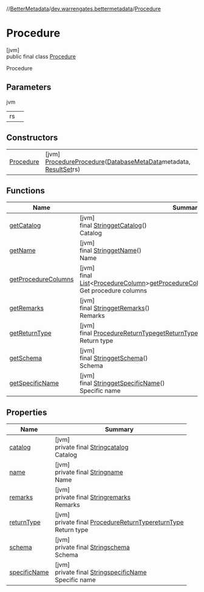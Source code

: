 //[BetterMetadata](../../../index.md)/[dev.warrengates.bettermetadata](../index.md)/[Procedure](index.md)

# Procedure

[jvm]\
public final class [Procedure](index.md)

Procedure

## Parameters

jvm

| | |
|---|---|
| rs |  |

## Constructors

| | |
|---|---|
| [Procedure](-procedure.md) | [jvm]<br>[Procedure](index.md)[Procedure](-procedure.md)([DatabaseMetaData](https://docs.oracle.com/javase/8/docs/api/java/sql/DatabaseMetaData.html)metadata, [ResultSet](https://docs.oracle.com/javase/8/docs/api/java/sql/ResultSet.html)rs) |

## Functions

| Name | Summary |
|---|---|
| [getCatalog](get-catalog.md) | [jvm]<br>final [String](https://docs.oracle.com/javase/8/docs/api/java/lang/String.html)[getCatalog](get-catalog.md)()<br>Catalog |
| [getName](get-name.md) | [jvm]<br>final [String](https://docs.oracle.com/javase/8/docs/api/java/lang/String.html)[getName](get-name.md)()<br>Name |
| [getProcedureColumns](get-procedure-columns.md) | [jvm]<br>final [List](https://docs.oracle.com/javase/8/docs/api/java/util/List.html)&lt;[ProcedureColumn](../-procedure-column/index.md)&gt;[getProcedureColumns](get-procedure-columns.md)([String](https://docs.oracle.com/javase/8/docs/api/java/lang/String.html)columnNamePattern)<br>Get procedure columns |
| [getRemarks](get-remarks.md) | [jvm]<br>final [String](https://docs.oracle.com/javase/8/docs/api/java/lang/String.html)[getRemarks](get-remarks.md)()<br>Remarks |
| [getReturnType](get-return-type.md) | [jvm]<br>final [ProcedureReturnType](../-procedure-return-type/index.md)[getReturnType](get-return-type.md)()<br>Return type |
| [getSchema](get-schema.md) | [jvm]<br>final [String](https://docs.oracle.com/javase/8/docs/api/java/lang/String.html)[getSchema](get-schema.md)()<br>Schema |
| [getSpecificName](get-specific-name.md) | [jvm]<br>final [String](https://docs.oracle.com/javase/8/docs/api/java/lang/String.html)[getSpecificName](get-specific-name.md)()<br>Specific name |

## Properties

| Name | Summary |
|---|---|
| [catalog](index.md#-766302978%2FProperties%2F-1216412040) | [jvm]<br>private final [String](https://docs.oracle.com/javase/8/docs/api/java/lang/String.html)[catalog](index.md#-766302978%2FProperties%2F-1216412040)<br>Catalog |
| [name](index.md#726868632%2FProperties%2F-1216412040) | [jvm]<br>private final [String](https://docs.oracle.com/javase/8/docs/api/java/lang/String.html)[name](index.md#726868632%2FProperties%2F-1216412040)<br>Name |
| [remarks](index.md#-236773020%2FProperties%2F-1216412040) | [jvm]<br>private final [String](https://docs.oracle.com/javase/8/docs/api/java/lang/String.html)[remarks](index.md#-236773020%2FProperties%2F-1216412040)<br>Remarks |
| [returnType](index.md#-1039072007%2FProperties%2F-1216412040) | [jvm]<br>private final [ProcedureReturnType](../-procedure-return-type/index.md)[returnType](index.md#-1039072007%2FProperties%2F-1216412040)<br>Return type |
| [schema](index.md#1889616578%2FProperties%2F-1216412040) | [jvm]<br>private final [String](https://docs.oracle.com/javase/8/docs/api/java/lang/String.html)[schema](index.md#1889616578%2FProperties%2F-1216412040)<br>Schema |
| [specificName](index.md#892954758%2FProperties%2F-1216412040) | [jvm]<br>private final [String](https://docs.oracle.com/javase/8/docs/api/java/lang/String.html)[specificName](index.md#892954758%2FProperties%2F-1216412040)<br>Specific name |
